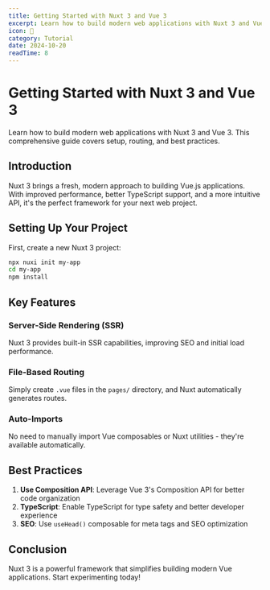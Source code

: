 ```yaml
---
title: Getting Started with Nuxt 3 and Vue 3
excerpt: Learn how to build modern web applications with Nuxt 3 and Vue 3. This comprehensive guide covers setup, routing, and best practices.
icon: 🚀
category: Tutorial
date: 2024-10-20
readTime: 8
---
```


# Getting Started with Nuxt 3 and Vue 3

Learn how to build modern web applications with Nuxt 3 and Vue 3. This comprehensive guide covers setup, routing, and best practices.

## Introduction

Nuxt 3 brings a fresh, modern approach to building Vue.js applications. With improved performance, better TypeScript support, and a more intuitive API, it's the perfect framework for your next web project.

## Setting Up Your Project

First, create a new Nuxt 3 project:

```bash
npx nuxi init my-app
cd my-app
npm install
```

## Key Features

### Server-Side Rendering (SSR)
Nuxt 3 provides built-in SSR capabilities, improving SEO and initial load performance.

### File-Based Routing
Simply create `.vue` files in the `pages/` directory, and Nuxt automatically generates routes.

### Auto-Imports
No need to manually import Vue composables or Nuxt utilities - they're available automatically.

## Best Practices

1. **Use Composition API**: Leverage Vue 3's Composition API for better code organization
2. **TypeScript**: Enable TypeScript for type safety and better developer experience
3. **SEO**: Use `useHead()` composable for meta tags and SEO optimization

## Conclusion

Nuxt 3 is a powerful framework that simplifies building modern Vue applications. Start experimenting today!
